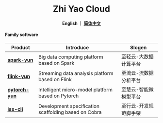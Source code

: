 <h1 align="center">
   Zhi Yao Cloud
</h1>

<h4 align="center">
   English ｜ <a href="https://gitee.com/isxcode">简体中文</a>
</h4> 

#### Family software

| Product                                                     | Introduce                                                     | Slogen            |
| ----------------------------------------------------------- | ------------------------------------------------------------- | ----------------- |
| [ **spark-yun** ](https://zhiqingyun.isxcode.com)     | Big data computing platform based on Spark                    | 至轻云-大数据计算平台 |
| [ **flink-yun** ](https://zhiliuyun.isxcode.com)     | Streaming data analysis platform based on Flink               | 至流云-流数据分析平台 |
| [ **pytorch-yun** ](https://github.com/isxcode/pytorch-yun) | Intelligent micro-model platform based on Pytorch             | 至慧云-智能微模型平台 |
| [ **isx-cli** ](https://github.com/isxcode/isx-cli)         | Development specification scaffolding based on Cobra          | 至行云-开发规范脚手架 |
